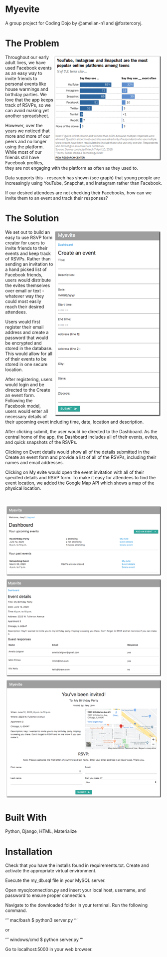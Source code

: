# Myevite

A group project for Coding Dojo by @amelian-n1 and @fostercoryj.

# The Problem

<img align="right" src="/images/facebook_data.png" width="350" />

Throughout our early adult lives, we have used Facebook events as an easy way to invite friends to personal events like house warmings and birthday parties. We love that the app keeps track of RSVPs, so we can avoid making yet another spreadsheet.

However, over the years we noticed that more and more of our peers and no longer using the platform. While most of our friends still have Facebook profiles, they are not engaging with the platform as often as they used to.

Data supports this - research has shown (see graph) that young people are increasingly using YouTube, Snapchat, and Instagram rather than Facebook.

If our desired attendees are not checking their Facebooks, how can we invite them to an event and track their responses?

# The Solution


<img align="right" src="/images/event_form.png" width="350" />

We set out to build an easy to use RSVP form creator for users to invite friends to their events and keep track of RSVPs. Rather than sending an invitation to a hand picked list of Facebook friends, users would distribute the evites themselves over email or text - whatever way they could most easily reach their desired attendees.

Users would first register their email address and create a password that would be encrypted and stored in the database. This would allow for all of their events to be stored in one secure location.

After registering, users would login and be directed to the Create an event form. Following the Facebook model, users would enter all necessary details of their upcoming event including time, date, location and description.

After clicking submit, the user would be directed to the Dashboard. As the central home of the app, the Dashboard includes all of their events, evites, and quick snapshots of the RSVPs.

Clicking on Event details would show all of the details submitted in the Create an event form and provide a list of all of the RSVPs, including their names and email addresses.

Clicking on My evite would open the event invitation with all of their specifed details and RSVP form. To make it easy for attendees to find the event location, we added the Google Map API which shows a map of the physical location.

<br>

<p align="middle">
  <img src="/images/dashboard.png" width="600" />
  <img src="/images/event_details.png" width="600" />
  <img src="/images/RSVP.png" width="600" />
</p>

# Built With
Python, Django, HTML, Materialize

# Installation
Check that you have the installs found in requirements.txt. Create and activate the appropriate virtual environment.

Execute the my_db.sql file in your MySQL server.

Open mysqlconnection.py and insert your local host, username, and password to ensure proper connection.

Navigate to the downloaded folder in your terminal. Run the following command.

‘’’ mac/bash $ python3 server.py ‘’’

or

‘’’ windows/cmd $ python server.py ‘’’

Go to localhost:5000 in your web browser.
